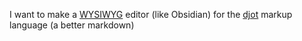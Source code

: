 I want to make a [WYSIWYG](https://en.wikipedia.org/wiki/WYSIWYG) editor (like Obsidian) for 
the [djot](https://djot.net) markup language (a better markdown)
